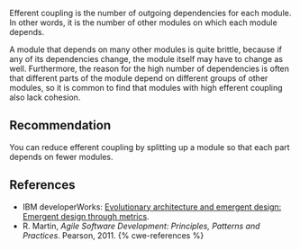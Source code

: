 Efferent coupling is the number of outgoing dependencies for each module. In other words, it is the number of other modules on which each module depends.

A module that depends on many other modules is quite brittle, because if any of its dependencies change, the module itself may have to change as well. Furthermore, the reason for the high number of dependencies is often that different parts of the module depend on different groups of other modules, so it is common to find that modules with high efferent coupling also lack cohesion.


## Recommendation
You can reduce efferent coupling by splitting up a module so that each part depends on fewer modules.


## References
* IBM developerWorks: [Evolutionary architecture and emergent design: Emergent design through metrics](https://web.archive.org/web/20190919085934/https://www.ibm.com/developerworks/library/j-eaed6/).
* R. Martin, *Agile Software Development: Principles, Patterns and Practices*. Pearson, 2011.
{% cwe-references %}
